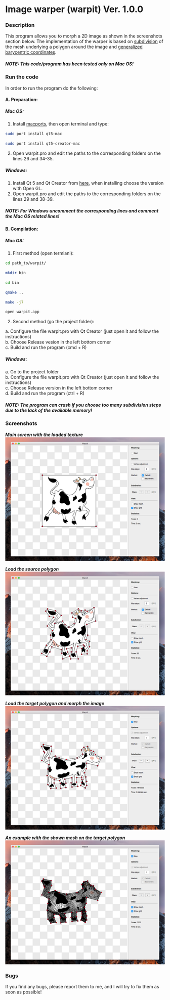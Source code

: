 # Image warper (warpit) Ver. 1.0.0

### Description

This program allows you to morph a 2D image as shown in the screenshots section below. The implementation of the warper is based on [subdivision](http://www.multires.caltech.edu/pubs/sig99notes.pdf) of the mesh underlying a polygon around the image and [generalized barycentric coordinates](http://www.inf.usi.ch/hormann/barycentric/index.html). 

##### NOTE: This code/program has been tested only on Mac OS!

### Run the code

In order to run the program do the following:

#### A. Preparation:

##### Mac OS:

1. Install [macports](https://www.macports.org/install.php), then open terminal and type:  
  ```bash
  sudo port install qt5-mac
  ```
  ```bash
  sudo port install qt5-creator-mac
  ```

2. Open warpit.pro and edit the paths to the corresponding folders on the lines 26 and 34-35.

##### Windows:

1. Install Qt 5 and Qt Creator from [here](http://www.qt.io/download-open-source/), when installing choose the version with Open GL.
2. Open warpit.pro and edit the paths to the corresponding folders on the lines 29 and 38-39.

##### NOTE: For Windows uncomment the corresponding lines and comment the Mac OS related lines!

#### B. Compilation:

##### Mac OS:

1. First method (open termianl):  

```bash
cd path_to/warpit/
```
```bash
mkdir bin
```
```bash
cd bin
```
```bash
qmake ..
```
```bash
make -j7
```
```bash
open warpit.app
```

2. Second method (go the project folder):

  a. Configure the file warpit.pro with Qt Creator (just open it and follow the instructions)  
  b. Choose Release vesion in the left bottom corner  
  c. Build and run the program (cmd + R)

##### Windows:

  a. Go to the project folder  
  b. Configure the file warpit.pro with Qt Creator (just open it and follow the instructions)  
  c. Choose Release version in the left bottom corner  
  d. Build and run the program (ctrl + R)

##### NOTE: The program can crash if you choose too many subdivision steps due to the lack of the available memory!

### Screenshots

**_Main screen with the loaded texture_**  
![Screenshot 1](screenshots/1.png)

**_Load the source polygon_**  
![Screenshot 2](screenshots/2.png)

**_Load the target polygon and morph the image_**  
![Screenshot 3](screenshots/3.png)

**_An example with the shown mesh on the target polygon_**  
![Screenshot 4](screenshots/4.png)

### Bugs

If you find any bugs, please report them to me, and I will try to fix them as soon as possible!

